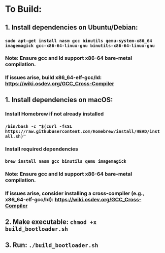 # To Build:
## 1. Install dependencies on Ubuntu/Debian:
###    `sudo apt-get install nasm gcc binutils qemu-system-x86_64 imagemagick gcc-x86-64-linux-gnu binutils-x86-64-linux-gnu`
###    Note: Ensure gcc and ld support x86-64 bare-metal compilation.
###    If issues arise, build x86_64-elf-gcc/ld: https://wiki.osdev.org/GCC_Cross-Compiler
## 1. Install dependencies on macOS:
###    Install Homebrew if not already installed
###    `/bin/bash -c "$(curl -fsSL https://raw.githubusercontent.com/Homebrew/install/HEAD/install.sh)"`
###    Install required dependencies
###    `brew install nasm gcc binutils qemu imagemagick`
###    Note: Ensure gcc and ld support x86-64 bare-metal compilation.
###    If issues arise, consider installing a cross-compiler (e.g., x86_64-elf-gcc/ld): https://wiki.osdev.org/GCC_Cross-Compiler
## 2. Make executable: `chmod +x build_bootloader.sh`
## 3. Run: `./build_bootloader.sh`